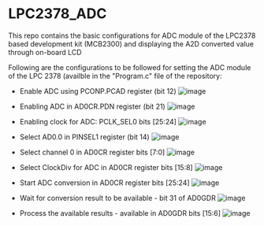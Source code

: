 # LPC2378_ADC
This repo contains the basic configurations for ADC module of the LPC2378 based development kit (MCB2300) and displaying the A2D converted value through on-board LCD

Following are the configurations to be followed for setting the ADC module of the LPC 2378 (availble in the "Program.c" file of the repository:
- Enable ADC using PCONP.PCAD register (bit 12)
![image](https://github.com/anr2311/LPC2378_ADC/assets/72514473/509e4db1-c1b0-49b2-a231-bc808238b2fb)


- Enabling ADC in AD0CR.PDN register (bit 21)
![image](https://github.com/anr2311/LPC2378_ADC/assets/72514473/9d0a9909-e1ac-40f6-9948-85f51ac11559)


- Enabling clock for ADC: PCLK_SEL0 bits [25:24]
![image](https://github.com/anr2311/LPC2378_ADC/assets/72514473/5231f2cd-3e45-4bce-9e47-a91dbae7a47c)


- Select AD0.0 in PINSEL1 register (bit 14)
![image](https://github.com/anr2311/LPC2378_ADC/assets/72514473/dc9091b1-1dbc-4c1e-ae8e-abb73cec6207)


- Select channel 0 in AD0CR register bits [7:0]
![image](https://github.com/anr2311/LPC2378_ADC/assets/72514473/09aa27ea-e742-4383-8f2b-3639f04719a8)


- Select ClockDiv for ADC in AD0CR register bits [15:8]
![image](https://github.com/anr2311/LPC2378_ADC/assets/72514473/1a5a796f-a5fd-41c2-b00a-961e943c1100)


- Start ADC conversion in AD0CR register bits [25:24]
![image](https://github.com/anr2311/LPC2378_ADC/assets/72514473/67c7d178-1ac5-4955-ae80-e20c865c6732)


- Wait for conversion result to be available - bit 31 of AD0GDR
![image](https://github.com/anr2311/LPC2378_ADC/assets/72514473/133e2a95-a236-4651-bd4c-11d90075435f)


- Process the available results - available in AD0GDR bits [15:6]
![image](https://github.com/anr2311/LPC2378_ADC/assets/72514473/c3b3635e-7795-43ef-96eb-d7e24e05ea8e)


